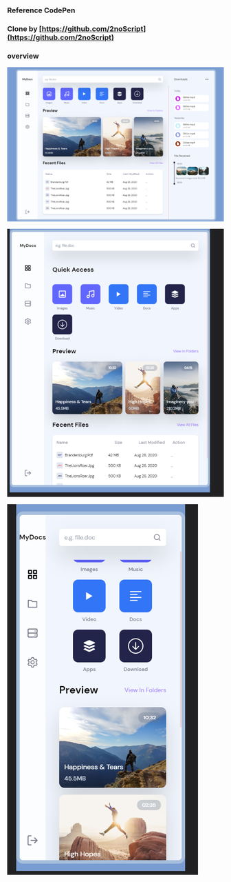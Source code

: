 ### Reference CodePen

### Clone by [https://github.com/2noScript](https://github.com/2noScript)

### overview

![image](md/v1.png)

![image](md/v2.png)

![image](md/v3.png)
